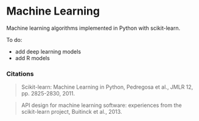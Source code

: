 # Machine Learning

Machine learning algorithms implemented in Python with scikit-learn. 

To do:
- add deep learning models
- add R models 


### Citations

> Scikit-learn: Machine Learning in Python, Pedregosa et al., JMLR 12, pp. 2825-2830, 2011.

> API design for machine learning software: experiences from the scikit-learn project, Buitinck et al., 2013.
